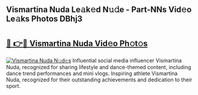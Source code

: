 ## Vismartina Nuda Le𝚊k𝚎d N𝚞𝚍e - Part-NNs Vid𝚎o Le𝚊ks Photos DBhj3

# <h2><a href="http://fbe3yn.evod.top/?m=Vismartina+Nuda">🔗 👉🔴 Vismartina Nuda Vid𝚎o Ph𝚘t𝚘s</a></h2>

[![Vismartina Nuda N𝚞d𝚎s](https://i.imgur.com/8V9OHl7.gif)](http://fbe3yn.evod.top/?m=Vismartina+Nuda)
Influential social media influencer Vismartina Nuda, recognized for sharing lifestyle and dance-themed content, including dance trend performances and mini vlogs. Inspiring athlete Vismartina Nuda, recognized for their outstanding achievements and dedication to their sport. 
